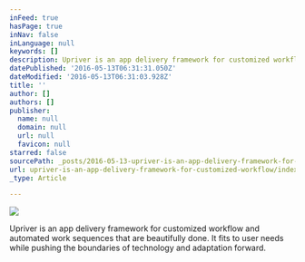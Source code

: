 ```yaml
---
inFeed: true
hasPage: true
inNav: false
inLanguage: null
keywords: []
description: Upriver is an app delivery framework for customized workflow and automated work sequences that are beautifully done. It fits to user needs while pushing the boundaries of technology and adaptation forward.
datePublished: '2016-05-13T06:31:31.050Z'
dateModified: '2016-05-13T06:31:03.928Z'
title: ''
author: []
authors: []
publisher:
  name: null
  domain: null
  url: null
  favicon: null
starred: false
sourcePath: _posts/2016-05-13-upriver-is-an-app-delivery-framework-for-customized-workflow.md
url: upriver-is-an-app-delivery-framework-for-customized-workflow/index.html
_type: Article

---
```

![](https://the-grid-user-content.s3-us-west-2.amazonaws.com/0e24c78a-ec4e-4d92-b521-b2fd1289a912.png)

Upriver is an app delivery framework for customized workflow and automated work sequences that are beautifully done. It fits to user needs while pushing the boundaries of technology and adaptation forward.